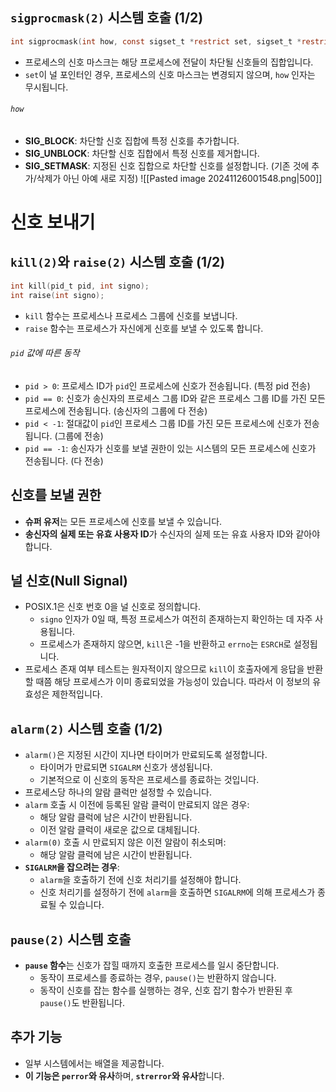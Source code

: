 ## `sigprocmask(2)` 시스템 호출 (1/2)
```c
int sigprocmask(int how, const sigset_t *restrict set, sigset_t *restrict oset);
```
- 프로세스의 신호 마스크는 해당 프로세스에 전달이 차단될 신호들의 집합입니다.
- `set`이 널 포인터인 경우, 프로세스의 신호 마스크는 변경되지 않으며, `how` 인자는 무시됩니다.
###### `how`
- **SIG_BLOCK**: 차단할 신호 집합에 특정 신호를 추가합니다.
- **SIG_UNBLOCK**: 차단할 신호 집합에서 특정 신호를 제거합니다.
- **SIG_SETMASK**: 지정된 신호 집합으로 차단할 신호를 설정합니다. (기존 것에 추가/삭제가 아닌 아예 새로 지정)
![[Pasted image 20241126001548.png|500]]
# 신호 보내기
## `kill(2)`와 `raise(2)` 시스템 호출 (1/2)
```c
int kill(pid_t pid, int signo);
int raise(int signo);
```
- `kill` 함수는 프로세스나 프로세스 그룹에 신호를 보냅니다.
- `raise` 함수는 프로세스가 자신에게 신호를 보낼 수 있도록 합니다.
###### `pid` 값에 따른 동작
- `pid > 0`: 프로세스 ID가 `pid`인 프로세스에 신호가 전송됩니다. (특정 pid 전송)
- `pid == 0`: 신호가 송신자의 프로세스 그룹 ID와 같은 프로세스 그룹 ID를 가진 모든 프로세스에 전송됩니다. (송신자의 그룹에 다 전송)
- `pid < -1`: 절대값이 `pid`인 프로세스 그룹 ID를 가진 모든 프로세스에 신호가 전송됩니다. (그룹에 전송)
- `pid == -1`: 송신자가 신호를 보낼 권한이 있는 시스템의 모든 프로세스에 신호가 전송됩니다. (다 전송)
## 신호를 보낼 권한
- **슈퍼 유저**는 모든 프로세스에 신호를 보낼 수 있습니다.
- **송신자의 실제 또는 유효 사용자 ID**가 수신자의 실제 또는 유효 사용자 ID와 같아야 합니다.

## 널 신호(Null Signal)
- POSIX.1은 신호 번호 0을 널 신호로 정의합니다.
  - `signo` 인자가 0일 때, 특정 프로세스가 여전히 존재하는지 확인하는 데 자주 사용됩니다.
  - 프로세스가 존재하지 않으면, `kill`은 -1을 반환하고 `errno`는 `ESRCH`로 설정됩니다.
- 프로세스 존재 여부 테스트는 원자적이지 않으므로 `kill`이 호출자에게 응답을 반환할 때쯤 해당 프로세스가 이미 종료되었을 가능성이 있습니다. 따라서 이 정보의 유효성은 제한적입니다.

## `alarm(2)` 시스템 호출 (1/2)
- `alarm()`은 지정된 시간이 지나면 타이머가 만료되도록 설정합니다.
  - 타이머가 만료되면 `SIGALRM` 신호가 생성됩니다.
  - 기본적으로 이 신호의 동작은 프로세스를 종료하는 것입니다.
- 프로세스당 하나의 알람 클럭만 설정할 수 있습니다.
- `alarm` 호출 시 이전에 등록된 알람 클럭이 만료되지 않은 경우:
  - 해당 알람 클럭에 남은 시간이 반환됩니다.
  - 이전 알람 클럭이 새로운 값으로 대체됩니다.
- `alarm(0)` 호출 시 만료되지 않은 이전 알람이 취소되며:
  - 해당 알람 클럭에 남은 시간이 반환됩니다.
- **`SIGALRM`을 잡으려는 경우**:
  - `alarm`을 호출하기 전에 신호 처리기를 설정해야 합니다.
  - 신호 처리기를 설정하기 전에 `alarm`을 호출하면 `SIGALRM`에 의해 프로세스가 종료될 수 있습니다.

## `pause(2)` 시스템 호출
- **`pause` 함수**는 신호가 잡힐 때까지 호출한 프로세스를 일시 중단합니다.
  - 동작이 프로세스를 종료하는 경우, `pause()`는 반환하지 않습니다.
  - 동작이 신호를 잡는 함수를 실행하는 경우, 신호 잡기 함수가 반환된 후 `pause()`도 반환됩니다.

## 추가 기능
- 일부 시스템에서는 배열을 제공합니다.
- **이 기능은 `perror`와 유사**하며, **`strerror`와 유사**합니다.